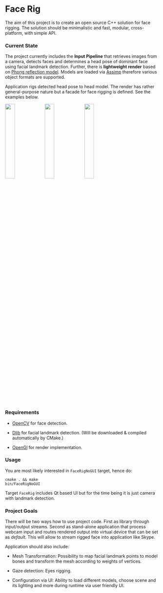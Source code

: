 # Face Rig

The aim of this project is to create an open source C++ solution 
for face rigging. The solution should be minimalistic and fast, 
modular, cross-platform, with simple API.

### Current State

The project currently includes the **Input Pipeline** that retrieves images from a camera,
detects faces and determines a head pose of dominant face using facial landmark detection. 
Further, there is **lightweight render** based on [Phong reflection model](https://en.wikipedia.org/wiki/Phong_reflection_model).
Models are loaded via [Assimp](https://github.com/assimp/assimp) therefore various 
object formats are supported.

Application rigs detected head pose to head model. The render has rather 
general-purpose nature but a facade for face rigging is defined. See the examples below.

<div align="left">
  <img src="https://user-images.githubusercontent.com/22100464/39174146-2684866e-47a7-11e8-9a20-cdf4166eaa83.png" width="25%" />
  <img src="https://user-images.githubusercontent.com/22100464/39174149-26b06d9c-47a7-11e8-8b96-9625307d3e4f.png" width="25%" />
  <img src="https://user-images.githubusercontent.com/22100464/39174150-26cd484a-47a7-11e8-941d-310c2261dc05.png" width="25%" />
</div>

### Requirements

- [OpenCV](https://opencv.org/) for face detection.

- [Dlib](http://dlib.net/) for facial landmark detection. 
(Will be downloaded & compiled automatically by CMake.)

- [OpenGl](https://www.opengl.org/) for render implementation.


### Usage

You are most likely interested in `FaceRigNoGUI` target, hence do:
```
cmake . && make 
bin/FaceRigNoGUI
```

Target `FaceRig` includes Qt based UI but for the time being 
it is just camera with landmark detection.

### Project Goals

There will be two ways how to use project code. First as library through 
input/output streams. Second as stand-alone application that process webcam 
input and routes rendered output into virtual device that can be set as *default*. 
This will allow to stream rigged face into application like Skype.

Application should also include:

- Mesh Transformation: Possibility to map facial landmark points to model bones 
and transform the mesh according to weights of vertices.

- Gaze detection: Eyes rigging.

- Configuration via UI: Ability to load different models, choose scene and its lighting
and more during runtime via user friendly UI.
